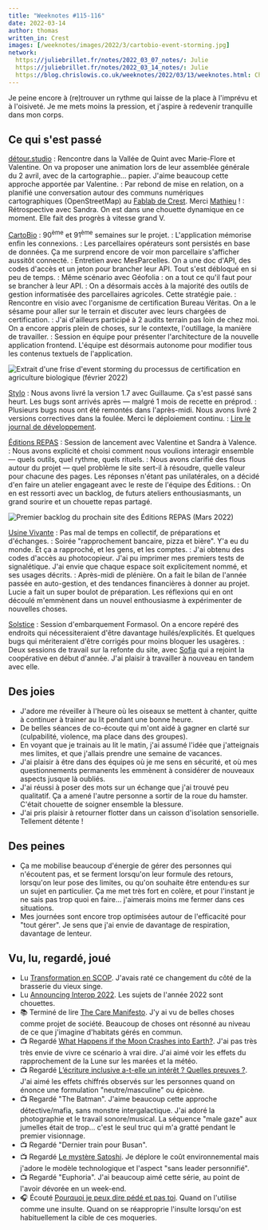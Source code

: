 ```yaml
---
title: "Weeknotes #115-116"
date: 2022-03-14
author: thomas
written_in: Crest
images: [/weeknotes/images/2022/3/cartobio-event-storming.jpg]
network:
  https://juliebrillet.fr/notes/2022_03_07_notes/: Julie
  https://juliebrillet.fr/notes/2022_03_14_notes/: Julie
  https://blog.chrislowis.co.uk/weeknotes/2022/03/13/weeknotes.html: Chris
---
```


Je peine encore à (re)trouver un rythme qui laisse de la place à l'imprévu et à l'oisiveté.
Je me mets moins la pression, et j'aspire à redevenir tranquille dans mon corps.

<!--more-->

## Ce qui s'est passé

[détour.studio]
: Rencontre dans la Vallée de Quint avec Marie-Flore et Valentine. On va proposer une animation lors de leur assemblée générale du 2 avril, avec de la cartographie… papier. J'aime beaucoup cette approche apportée par Valentine.
: Par rebond de mise en relation, on a planifié une conversation autour des communs numériques cartographiques (OpenStreetMap) au [Fablab de Crest](https://8fablab.fr). Merci [Mathieu](https://mathieu.agopian.info/) !
: Rétrospective avec Sandra. On est dans une chouette dynamique en ce moment. Elle fait des progrès à vitesse grand V.

[CartoBio]
: 90<sup>ème</sup> et 91<sup>ème</sup> semaines sur le projet.
: L'application mémorise enfin les connexions.
: Les parcellaires opérateurs sont persistés en base de données. Ça me surprend encore de voir mon parcellaire s'afficher aussitôt connecté.
: Entretien avec MesParcelles. On a une doc d'API, des codes d'accès et un jeton pour brancher leur API. Tout s'est débloqué en si peu de temps.
: Même scénario avec Géofolia : on a tout ce qu'il faut pour se brancher à leur API.
: On a désormais accès à la majorité des outils de gestion informatisée des parcellaires agricoles. Cette stratégie paie.
: Rencontre en visio avec l'organisme de certification Bureau Véritas. On a le sésame pour aller sur le terrain et discuter avec leurs chargées de certification.
: J'ai d'ailleurs participé à 2 audits terrain pas loin de chez moi. On a encore appris plein de choses, sur le contexte, l'outillage, la manière de travailler.
: Session en équipe pour présenter l'architecture de la nouvelle application frontend. L'équipe est désormais autonome pour modifier tous les contenus textuels de l'application.

![](/weeknotes/images/2022/3/cartobio-event-storming.jpg "Extrait d'une frise d'event storming du processus de certification en agriculture biologique (février 2022)")

[Stylo]
: Nous avons livré la version 1.7 avec Guillaume. Ça s'est passé sans heurt. Les bugs sont arrivés après — malgré 1 mois de recette en préprod.
: Plusieurs bugs nous ont été remontés dans l'après-midi. Nous avons livré 2 versions correctives dans la foulée. Merci le déploiement continu.
: [Lire le journal de développement](https://github.com/EcrituresNumeriques/stylo/blob/master/JOURNAL.md#mercredi-9-mars-2022).

[Éditions REPAS]
: Session de lancement avec Valentine et Sandra à Valence.
: Nous avons explicité et choisi comment nous voulions interagir ensemble — quels outils, quel rythme, quels rituels.
: Nous avons clarifié des flous autour du projet — quel problème le site sert-il à résoudre, quelle valeur pour chacune des pages. Les réponses n'étant pas unilatérales, on a décidé d'en faire un atelier engageant avec le reste de l'équipe des Éditions.
: On en est ressorti avec un backlog, de futurs ateliers enthousiasmants, un grand sourire et un chouette repas partagé.

![](/weeknotes/images/2022/3/editions-repas-backlog.png "Premier backlog du prochain site des Éditions REPAS (Mars 2022)")

[Usine Vivante]
: Pas mal de temps en collectif, de préparations et d'échanges.
: Soirée "rapprochement bancaire, pizza et bière". Y'a eu du monde. Et ça a rapproché, et les gens, et les comptes.
: J'ai obtenu des codes d'accès au photocopieur. J'ai pu imprimer mes premiers tests de signalétique. J'ai envie que chaque espace soit explicitement nommé, et ses usages décrits.
: Après-midi de plénière. On a fait le bilan de l'année passée en auto-gestion, et des tendances financières à donner au projet. Lucie a fait un super boulot de préparation. Les réflexions qui en ont découlé m'emmènent dans un nouvel enthousiasme à expérimenter de nouvelles choses.

[Solstice]
: Session d'embarquement Formasol. On a encore repéré des endroits qui nécessiteraient d'être davantage huilés/explicités. Et quelques bugs qui mériteraient d'être corrigés pour moins bloquer les usagères.
: Deux sessions de travail sur la refonte du site, avec [Sofia] qui a rejoint la coopérative en début d'année. J'ai plaisir à travailler à nouveau en tandem avec elle.

## Des joies

- J'adore me réveiller à l'heure où les oiseaux se mettent à chanter, quitte à continuer à trainer au lit pendant une bonne heure.
- De belles séances de co-écoute qui m'ont aidé à gagner en clarté sur (culpabilité, violence, ma place dans des groupes).
- En voyant que je trainais au lit le matin, j'ai assumé l'idée que j'atteignais mes limites, et que j'allais prendre une semaine de vacances.
- J'ai plaisir à être dans des équipes où je me sens en sécurité, et où mes questionnements permanents les emmènent à considérer de nouveaux aspects jusque là oubliés.
- J'ai réussi à poser des mots sur un échange que j'ai trouvé peu qualitatif. Ça a amené l'autre personne a sortir de la roue du hamster. C'était chouette de soigner ensemble la blessure.
- J'ai pris plaisir à retourner flotter dans un caisson d'isolation sensorielle. Tellement détente !

## Des peines

- Ça me mobilise beaucoup d'énergie de gérer des personnes qui n'écoutent pas, et se ferment lorsqu'on leur formule des retours, lorsqu'on leur pose des limites, ou qu'on souhaite être entendu·es sur un sujet en particulier. Ça me met très fort en colère, et pour l'instant je ne sais pas trop quoi en faire… j'aimerais moins me fermer dans ces situations.
- Mes journées sont encore trop optimisées autour de l'efficacité pour "tout gérer". Je sens que j'ai envie de davantage de respiration, davantage de lenteur.

## Vu, lu, regardé, joué

- Lu [Transformation en SCOP](https://www.vieuxsinge.com/transformation-en-scop.html). J'avais raté ce changement du côté de la brasserie du vieux singe.
- Lu [Announcing Interop 2022](https://hacks.mozilla.org/2022/03/interop-2022/). Les sujets de l'année 2022 sont chouettes.
- 📚 Terminé de lire [The Care Manifesto](https://www.akpress.org/caremanifesto.html). J'y ai vu de belles choses comme projet de société. Beaucoup de choses ont résonné au niveau de ce que j'imagine d'habitats gérés en commun.
- 📺 Regardé [What Happens if the Moon Crashes into Earth?](https://www.youtube.com/watch?v=lheapd7bgLA). J'ai pas très très envie de vivre ce scénario à vrai dire. J'ai aimé voir les effets du rapprochement de la Lune sur les marées et la météo.
- 📺 Regardé [L’écriture inclusive a-t-elle un intérêt ? Quelles preuves ?](https://www.youtube.com/watch?v=url1TFdHlSI). J'ai aimé les effets chiffrés observés sur les personnes quand on énonce une formulation "neutre/masculine" ou épicène.
- 📺 Regardé "The Batman". J'aime beaucoup cette approche détective/mafia, sans monstre intergalactique. J'ai adoré la photographie et le travail sonore/musical. La séquence "male gaze" aux jumelles était de trop… c'est le seul truc qui m'a gratté pendant le premier visionnage.
- 📺 Regardé "Dernier train pour Busan".
- 📺 Regardé [Le mystère Satoshi](https://www.arte.tv/fr/videos/RC-021581/le-mystere-satoshi/). Je déplore le coût environnemental mais j'adore le modèle technologique et l'aspect "sans leader personnifié".
- 📺 Regardé "Euphoria". J'ai beaucoup aimé cette série, au point de l'avoir dévorée en un week-end.
- 🎧 Écouté [Pourquoi je peux dire pédé et pas toi](https://www.binge.audio/podcast/camille/pourquoi-je-peux-dire-pede-et-pas-toi). Quand on l'utilise comme une insulte. Quand on se réapproprie l'insulte lorsqu'on est habituellement la cible de ces moqueries.

[détour.studio]: /
[Solstice]: https://solstice.coop/
[Stylo]: https://github.com/EcrituresNumeriques/stylo
[CartoBio]: https://cartobio.org/
[Usine Vivante]: https://www.usinevivante.org
[La Zone]: http://la.zone
[YesWiki]: https://yeswiki.net
[NatureProgres]: http://np26.fr/
[Éditions REPAS]: http://editionsrepas.free.fr/

[Noémie]: https://noemiegirard.co
[Sandra]: https://sandrakpodar.net/
[Juliette]: https://twitter.com/ju_net01
[Sofia]: https://twitter.com/sofiaboulaarab
[Guillaume]: https://www.yuzutech.fr/
[Antoine]: https://www.quaternum.net/
[Yannick]: https://elsif.fr/
[Basile]: https://basilesimon.fr/
[Maïtané]: https://maiwann.net/
[Laurent]: https://cocotier.xyz/
[Audrey]: https://fr.linkedin.com/in/audreybramy
